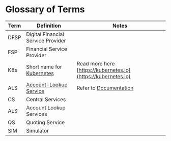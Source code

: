 # Glossary of Terms

| Term | Definition | Notes |
| --- | --- | --- |
| DFSP | Digital Financial Service Provider |  |
| FSP | Financial Service Provider |  |
| K8s | Short name for [Kubernetes](https://kubernetes.io/) | Read more here [https://kubernetes.io](https://kubernetes.io) |
| ALS | [Account-Lookup Service](mojaloop-technical-overview/account-lookup-service/README.md) | Refer to [Documentation](mojaloop-technical-overview/account-lookup-service/README.md) |
| CS | Central Services |  |
| ALS | Account Lookup Services |  |
| QS | Quoting Service |  |
| SIM | Simulator |  |
